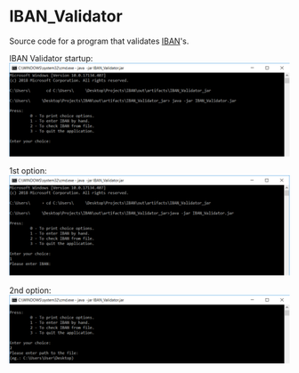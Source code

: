 # IBAN_Validator

Source code for a program that validates [IBAN](https://en.wikipedia.org/wiki/International_Bank_Account_Number)'s.

IBAN Validator startup:
<img src="/resources/Exec.PNG"/>

1st option:
<img src="/resources/1.PNG"/>

2nd option:
<img src="/resources/2.PNG"/>


      



